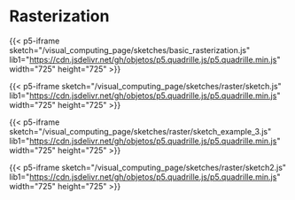# Rasterization 


{{< p5-iframe sketch="/visual_computing_page/sketches/basic_rasterization.js" lib1="https://cdn.jsdelivr.net/gh/objetos/p5.quadrille.js/p5.quadrille.min.js" width="725" height="725" >}}

{{< p5-iframe sketch="/visual_computing_page/sketches/raster/sketch.js" lib1="https://cdn.jsdelivr.net/gh/objetos/p5.quadrille.js/p5.quadrille.min.js" width="725" height="725" >}}

{{< p5-iframe sketch="/visual_computing_page/sketches/raster/sketch_example_3.js" lib1="https://cdn.jsdelivr.net/gh/objetos/p5.quadrille.js/p5.quadrille.min.js" width="725" height="725" >}}

{{< p5-iframe sketch="/visual_computing_page/sketches/raster/sketch2.js" lib1="https://cdn.jsdelivr.net/gh/objetos/p5.quadrille.js/p5.quadrille.min.js" width="725" height="725" >}}